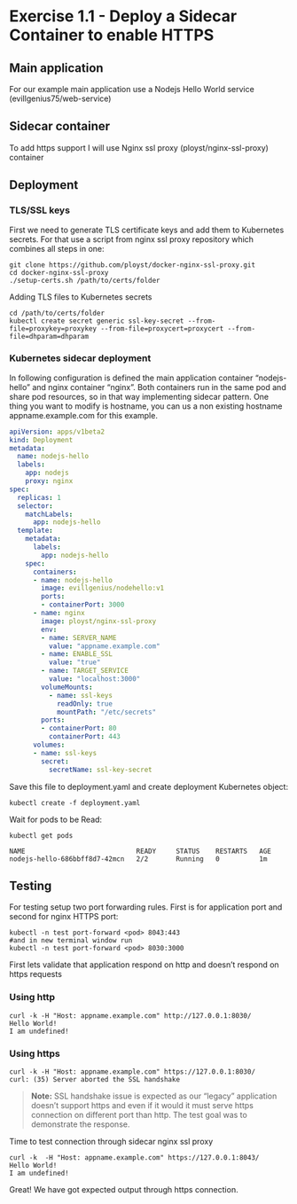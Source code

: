 # Exercise 1.1 - Deploy a Sidecar Container to enable HTTPS

## Main application
For our example main application use a Nodejs Hello World service (evillgenius75/web-service)
## Sidecar container 
To add https support I will use Nginx ssl proxy (ployst/nginx-ssl-proxy) container
## Deployment
### TLS/SSL keys
First we need to generate TLS certificate keys and add them to Kubernetes secrets. For that use a script from nginx ssl proxy repository which combines all steps in one:
```console
git clone https://github.com/ployst/docker-nginx-ssl-proxy.git
cd docker-nginx-ssl-proxy
./setup-certs.sh /path/to/certs/folder
```

Adding TLS files to Kubernetes secrets

```
cd /path/to/certs/folder
kubectl create secret generic ssl-key-secret --from-file=proxykey=proxykey --from-file=proxycert=proxycert --from-file=dhparam=dhparam
```

### Kubernetes sidecar deployment
In following configuration is defined the main application container “nodejs-hello” and nginx container “nginx”. Both containers run in the same pod and share pod resources, so in that way implementing sidecar pattern. One thing you want to modify is hostname, you can us a non existing hostname appname.example.com for this example.

```yaml
apiVersion: apps/v1beta2
kind: Deployment
metadata:
  name: nodejs-hello
  labels:
    app: nodejs
    proxy: nginx
spec:
  replicas: 1
  selector:
    matchLabels:
      app: nodejs-hello
  template:
    metadata:
      labels:
        app: nodejs-hello
    spec:
      containers:
      - name: nodejs-hello
        image: evillgenius/nodehello:v1
        ports:
        - containerPort: 3000
      - name: nginx
        image: ployst/nginx-ssl-proxy
        env:
        - name: SERVER_NAME
          value: "appname.example.com"
        - name: ENABLE_SSL
          value: "true"
        - name: TARGET_SERVICE
          value: "localhost:3000"
        volumeMounts:
          - name: ssl-keys
            readOnly: true
            mountPath: "/etc/secrets"          
        ports:
        - containerPort: 80
          containerPort: 443
      volumes:
      - name: ssl-keys
        secret:
          secretName: ssl-key-secret
```


Save this file to deployment.yaml and create deployment Kubernetes object:

```
kubectl create -f deployment.yaml
```

Wait for pods to be Read:
```console
kubectl get pods

NAME                            READY     STATUS    RESTARTS   AGE
nodejs-hello-686bbff8d7-42mcn   2/2       Running   0          1m
```
## Testing
For testing setup two port forwarding rules. First is for application port and second for nginx HTTPS port:

```
kubectl -n test port-forward <pod> 8043:443
#and in new terminal window run
kubectl -n test port-forward <pod> 8030:3000
```

First lets validate that application respond on http and doesn’t respond on https requests


### Using http
```console
curl -k -H "Host: appname.example.com" http://127.0.0.1:8030/ 
Hello World! 
I am undefined!
```
### Using https
```console
curl -k -H "Host: appname.example.com" https://127.0.0.1:8030/ 
curl: (35) Server aborted the SSL handshake
```

>**Note:** SSL handshake issue is expected as our “legacy” application doesn’t support https and even if it would it must serve https connection on different port than http. The test goal was to demonstrate the response.

Time to test connection through sidecar nginx ssl proxy

```console
curl -k  -H "Host: appname.example.com" https://127.0.0.1:8043/
Hello World!
I am undefined!
```

Great! We have got expected output through https connection.

